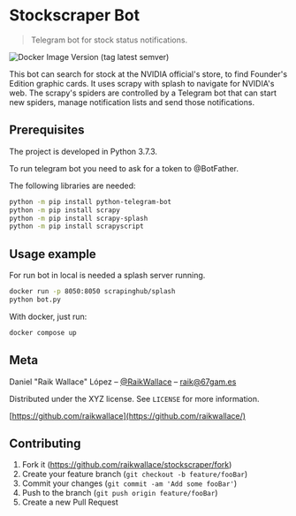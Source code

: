 # Stockscraper Bot

> Telegram bot for stock status notifications.

![Docker Image Version (tag latest semver)](https://img.shields.io/docker/v/raikwallace/stockscraperbot/latest?label=docker%20image)

This bot can search for stock at the NVIDIA official's store, to find Founder's Edition graphic cards. It uses scrapy with splash to navigate for NVIDIA's web. The scrapy's spiders are controlled by a Telegram bot that can start new spiders, manage notification lists and send those notifications.

## Prerequisites

The project is developed in Python 3.7.3.

To run telegram bot you need to ask for a token to @BotFather.

The following libraries are needed:

```sh
python -m pip install python-telegram-bot
python -m pip install scrapy
python -m pip install scrapy-splash
python -m pip install scrapyscript
```

## Usage example

For run bot in local is needed a splash server running.

```sh
docker run -p 8050:8050 scrapinghub/splash
python bot.py
```

With docker, just run:

```sh
docker compose up
```

## Meta

Daniel "Raik Wallace" López – [@RaikWallace](https://twitter.com/raikwallace) – raik@67gam.es

Distributed under the XYZ license. See `LICENSE` for more information.

[https://github.com/raikwallace](https://github.com/raikwallace/)

## Contributing

1. Fork it (<https://github.com/raikwallace/stockscraper/fork>)
2. Create your feature branch (`git checkout -b feature/fooBar`)
3. Commit your changes (`git commit -am 'Add some fooBar'`)
4. Push to the branch (`git push origin feature/fooBar`)
5. Create a new Pull Request
